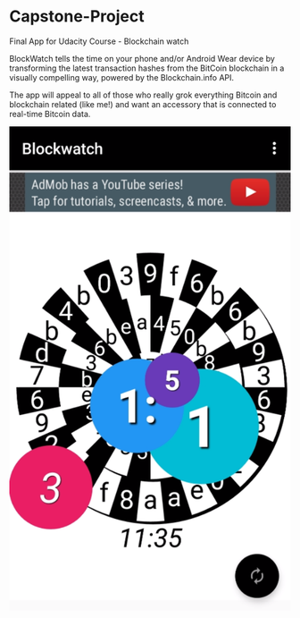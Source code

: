 # Capstone-Project
Final App for Udacity Course - Blockchain watch

BlockWatch tells the time on your phone and/or Android Wear device by transforming the latest transaction hashes from the BitCoin blockchain in a visually compelling way, powered by the Blockchain.info API.

The app will appeal to all of those who really grok everything Bitcoin and blockchain related (like me!) and want an accessory that is connected to real-time Bitcoin data.

![Blockwatch Screenshot](with_ad.png "Blockwatch Screenshot")
